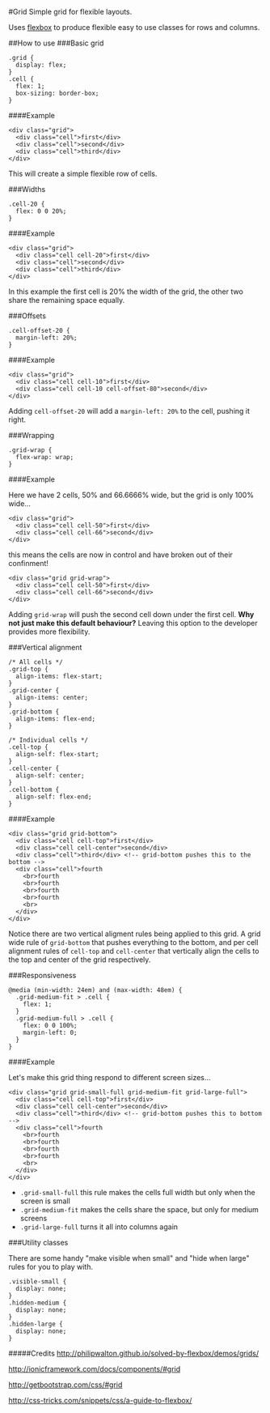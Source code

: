 #Grid
Simple grid for flexible layouts.

Uses [flexbox](http://caniuse.com/#search=flex) to produce flexible easy to use classes for rows and columns.

##How to use
###Basic grid

    .grid {
      display: flex;
    }
    .cell {
      flex: 1;
      box-sizing: border-box;
    }

####Example

    <div class="grid">
      <div class="cell">first</div>
      <div class="cell">second</div>
      <div class="cell">third</div>
    </div>

This will create a simple flexible row of cells.


###Widths

    .cell-20 {
      flex: 0 0 20%;
    }

####Example

    <div class="grid">
      <div class="cell cell-20">first</div>
      <div class="cell">second</div>
      <div class="cell">third</div>
    </div>

In this example the first cell is 20% the width of the grid, the other two share the remaining space equally.


###Offsets

    .cell-offset-20 {
      margin-left: 20%;
    }

####Example

    <div class="grid">
      <div class="cell cell-10">first</div>
      <div class="cell cell-10 cell-offset-80">second</div>
    </div>

Adding `cell-offset-20` will add a `margin-left: 20%` to the cell, pushing it right.


###Wrapping

    .grid-wrap {
      flex-wrap: wrap;
    }

####Example

Here we have 2 cells, 50% and 66.6666% wide, but the grid is only 100% wide...

    <div class="grid">
      <div class="cell cell-50">first</div>
      <div class="cell cell-66">second</div>
    </div>

this means the cells are now in control and have broken out of their confinment!

    <div class="grid grid-wrap">
      <div class="cell cell-50">first</div>
      <div class="cell cell-66">second</div>
    </div>

Adding `grid-wrap` will push the second cell down under the first cell. **Why not just make this default behaviour?** Leaving this option to the developer provides more flexibility.


###Vertical alignment

    /* All cells */
    .grid-top {
      align-items: flex-start;
    }
    .grid-center {
      align-items: center;
    }
    .grid-bottom {
      align-items: flex-end;
    }

    /* Individual cells */
    .cell-top {
      align-self: flex-start;
    }
    .cell-center {
      align-self: center;
    }
    .cell-bottom {
      align-self: flex-end;
    }

####Example

    <div class="grid grid-bottom">
      <div class="cell cell-top">first</div>
      <div class="cell cell-center">second</div>
      <div class="cell">third</div> <!-- grid-bottom pushes this to the bottom -->
      <div class="cell">fourth
        <br>fourth
        <br>fourth
        <br>fourth
        <br>fourth
        <br>
      </div>
    </div>

Notice there are two vertical aligment rules being applied to this grid. A grid wide rule of `grid-bottom` that pushes everything to the bottom, and per cell alignment rules of `cell-top` and `cell-center` that vertically align the cells to the top and center of the grid respectively.


###Responsiveness

    @media (min-width: 24em) and (max-width: 48em) {
      .grid-medium-fit > .cell {
        flex: 1;
      }
      .grid-medium-full > .cell {
        flex: 0 0 100%;
        margin-left: 0;
      }
    }

####Example

Let's make this grid thing respond to different screen sizes...

    <div class="grid grid-small-full grid-medium-fit grid-large-full">
      <div class="cell cell-top">first</div>
      <div class="cell cell-center">second</div>
      <div class="cell">third</div> <!-- grid-bottom pushes this to bottom -->
      <div class="cell">fourth
        <br>fourth
        <br>fourth
        <br>fourth
        <br>fourth
        <br>
      </div>
    </div>

- `.grid-small-full` this rule makes the cells full width but only when the screen is small
- `.grid-medium-fit` makes the cells share the space, but only for medium screens
- `.grid-large-full` turns it all into columns again


###Utility classes

There are some handy "make visible when small" and "hide when large" rules for you to play with.

    .visible-small {
      display: none;
    }
    .hidden-medium {
      display: none;
    }
    .hidden-large {
      display: none;
    }
    

#####Credits
http://philipwalton.github.io/solved-by-flexbox/demos/grids/

http://ionicframework.com/docs/components/#grid

http://getbootstrap.com/css/#grid

http://css-tricks.com/snippets/css/a-guide-to-flexbox/
